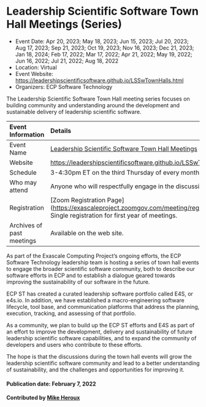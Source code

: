# Leadership Scientific Software Town Hall Meetings (Series)
- Event Date: Apr 20, 2023; May 18, 2023; Jun 15, 2023; Jul 20, 2023; Aug 17, 2023; Sep 21, 2023; Oct 19, 2023; Nov 16, 2023; Dec 21, 2023; Jan 18, 2024; Feb 17, 2022; Mar 17, 2022; Apr 21, 2022; May 19, 2022; Jun 16, 2022; Jul 21, 2022; Aug 18, 2022
- Location: Virtual
- Event Website: https://leadershipscientificsoftware.github.io/LSSwTownHalls.html
- Organizers: ECP Software Technology

<!-- deck text start -->
The Leadership Scientific Software Town Hall meeting series focuses on building community and understanding around the development and sustainable delivery of leadership scientific software.
<!-- deck text end -->

Event Information | Details
:--- | :---			   
Event Name | [Leadership Scientific Software Town Hall Meetings](https://leadershipscientificsoftware.github.io/LSSwTownHalls.html)
Website | https://leadershipscientificsoftware.github.io/LSSwTownHalls.html
Schedule | 3-4:30pm ET on the third Thursday of every month.
Who may attend | Anyone who will respectfully engage in the discussion is welcome.
Registration | [Zoom Registration Page] (https://exascaleproject.zoomgov.com/meeting/register/vJIsdO6oqzItGmIj7DFqqd3apnZ3EGwH0xM). Single registration for first year of meetings.
Archives of past meetings | Available on the web site.

As part of the Exascale Computing Project’s ongoing efforts, the ECP Software Technology leadership team is hosting a series of town hall events to engage the broader scientific software community, both to describe our software efforts in ECP and to establish a dialogue geared towards improving the sustainability of our software in the future.

ECP ST has created a curated leadership software portfolio called E4S, or e4s.io. In addition, we have established a macro-engineering software lifecycle, tool base, and communication platforms that address the planning, execution, tracking, and assessing of that portfolio.

As a community, we plan to build up the ECP ST efforts and E4S as part of an effort to improve the development, delivery and sustainability of future leadership scientific software capabilities, and to expand the community of developers and users who contribute to these efforts.

The hope is that the discussions during the town hall events will grow the leadership scientific software community and lead to a better understanding of sustainability, and the challenges and opportunities for improving it.

#### Publication date: February 7, 2022
#### Contributed by [Mike Heroux](https://github.com/maherou "Mike Heroux GitHub Profile")

<!---
Publish: yes
Topics: Projects and Organizations, High-Performance Computing (HPC)
--->
